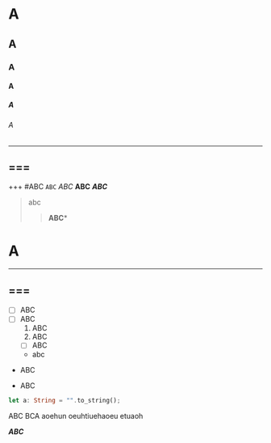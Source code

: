 # A 
## A 
### A 
#### A 
##### A 
###### A 
--- 
=== 
---
+++
#ABC
`ABC`
*ABC*
**ABC**
***ABC***
> abc
> > **ABC***
> > >
# A
---
=== 
---
- [ ] ABC
- [ ] ABC
    1. ABC
    1. ABC
    - [ ] ABC
    - abc
+ ABC 
* ABC 

```rust
let a: String = "".to_string();
```

ABC BCA aoehun 
oeuhtiuehaoeu
etuaoh 

___ABC___



